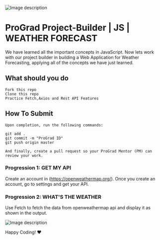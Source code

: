 ![Image description](https://i1.faceprep.in/ProGrad/prograd-logo.png)

# ProGrad Project-Builder | JS | WEATHER FORECAST

We have learned all the important concepts in JavaScript. Now lets work with our project builder in building a Web Application for Weather Forecasting, applying all of the concepts we have just learned.

## What should you do
```
Fork this repo
Clone this repo
Practice Fetch,Axios and Rest API Features
```

## How To Submit
```
Upon completion, run the following commands:

git add .
git commit -m "ProGrad ID"
git push origin master

And finally, create a pull request so your ProGrad Mentor (PM) can review your work.
```

### Progression 1: GET MY API
Create an account in (https://openweathermap.org/). Once you create an account, go to settings and get your API.

### Progression 2: WHAT'S THE WEATHER
Use Fetch to fetch the data from openweathermap api and display it as shown in the output. 

![Image description](https://i1.faceprep.in/ProGrad/weather-1.png)


Happy Coding! ❤️
